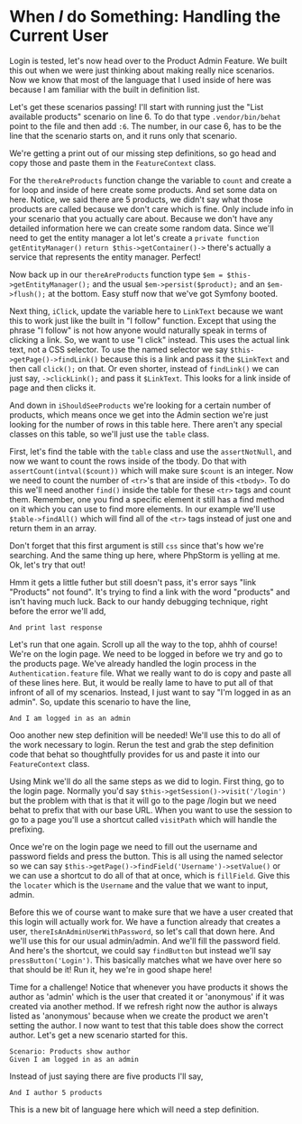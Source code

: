 # When *I* do Something: Handling the Current User

Login is tested, let's now head over to the Product Admin Feature. We built
this out when we were just thinking about making really nice scenarios. Now we know
that most of the language that I used inside of here was because I am familiar with
the built in definition list. 

Let's get these scenarios passing! I'll start with running just the "List available products"
scenario on line 6. To do that type `.vendor/bin/behat` point to the file and then add `:6`. 
The number, in our case 6, has to be the line that the scenario starts on, and it runs only that
scenario.

We're getting a print out of our missing step definitions, so go head and copy those and paste
them in the `FeatureContext` class. 

For the `thereAreProducts` function change the variable to `count` and create a for loop and
inside of here create some products. And set some data on here. Notice, we said there are 5
products, we didn't say what those products are called because we don't care which is fine. Only
include info in your scenario that you actually care about. Because we don't have any detailed
information here we can create some random data. Since we'll need to get the entity manager
a lot let's create a `private function getEntityManager()` `return $this->getContainer()->`
there's actually a service that represents the entity manager. Perfect! 

Now back up in our `thereAreProducts` function type `$em = $this->getEntityManager();` and
the usual `$em->persist($product);` and an `$em->flush();` at the bottom. Easy stuff now that
we've got Symfony booted. 

Next thing, `iClick`, update the variable here to `LinkText` because we want this to work just like
the built in "I follow" function. Except that using the phrase "I follow" is not how anyone would naturally
speak in terms of clicking a link. So, we want to use "I click" instead. This uses the actual link text,
not a CSS selector. To use the named selector we say `$this->getPage()->findLink()` because this is a link
and pass it the `$LinkText` and then call `click();` on that. Or even shorter, instead of `findLink()` we
can just say, `->clickLink();` and pass it `$LinkText`. This looks for a link inside of page and then clicks
it. 

And down in `iShouldSeeProducts` we're looking for a certain number of products, which means once we get
into the Admin section we're just looking for the number of rows in this table here. There aren't any 
special classes on this table, so we'll just use the `table` class. 

First, let's find the table with the `table` class and use the `assertNotNull`, and now we want to count
the rows inside of the tbody. Do that with `assertCount(intval($count))` which will make sure `$count` is
an integer. Now we need to count the number of `<tr>`'s that are inside of this `<tbody>`. To do this we'll
need another `find()` inside the table for these `<tr>` tags and count them. Remember, one you find a specific
element it still has a find method on it which you can use to find more elements. In our example we'll use
`$table->findAll()` which will find all of the `<tr>` tags instead of just one and return them in an array. 

Don't forget that this first argument is still `css` since that's how we're searching. And the same thing up here,
where PhpStorm is yelling at me. Ok, let's try that out!

Hmm it gets a little futher but still doesn't pass, it's error says "link "Products" not found". It's trying
to find a link with the word "products" and isn't having much luck. Back to our handy debugging technique, 
right before the error we'll add,

    And print last response

Let's run that one again. Scroll up all the way to the top, ahhh of course! We're on the login page. We 
need to be logged in before we try and go to the products page. We've already handled the login process
in the `Authentication.feature` file. What we really want to do is copy and paste all of these lines here.
But, it would be really lame to have to put all of that infront of all of my scenarios. Instead, I just
want to say "I'm logged in as an admin". So, update this scenario to have the line,

    And I am logged in as an admin

Ooo another new step definition will be needed! We'll use this to do all of the work necessary to login. 
Rerun the test and grab the step definition code that behat so thoughtfully provides for us and paste
it into our `FeatureContext` class. 

Using Mink we'll do all the same steps as we did to login. First thing, go to the login page. Normally you'd
say `$this->getSession()->visit('/login')` but the problem with that is that it will go to the page /login
but we need behat to prefix that with our base URL. When you want to use the session to go to a page 
you'll use a shortcut called `visitPath` which will handle the prefixing. 

Once we're on the login page we need to fill out the username and password fields and press the button.
This is all using the named selector so we can say `$this->getPage()->findField('Username')->setValue()`
or we can use a shortcut to do all of that at once, which is `fillField`. Give this the `locater` which is
the `Username` and the value that we want to input, admin. 

Before this we of course want to make sure that we have a user created that this login will actually work for.
We have a function already that creates a user, `thereIsAnAdminUserWithPassword`, so let's call that down here.
And we'll use this for our usual admin/admin. And we'll fill the password field. And here's the shortcut, we could
say `findButton` but instead we'll say `pressButton('Login')`. This basically matches what we have over here so
that should be it! Run it, hey we're in good shape here!

Time for a challenge! Notice that whenever you have products it shows the author as 'admin' which is the user
that created it or 'anonymous' if it was created via another method. If we refresh right now the author
is always listed as 'anonymous' because when we create the product we aren't setting the author. I now want to
test that this table does show the correct author. Let's get a new scenario started for this. 

    Scenario: Products show author
    Given I am logged in as an admin

Instead of just saying there are five products I'll say,

    And I author 5 products 

This is a new bit of language here which will need a step definition.




